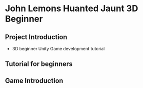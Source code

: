 
# John Lemons Huanted Jaunt 3D Beginner 

## Project Introduction 
* 3D beginner Unity Game development tutorial 

## Tutorial for beginners


## Game Introduction
